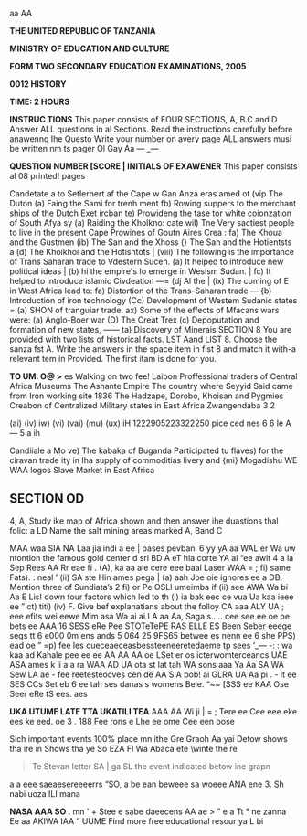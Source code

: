 aa AA

**THE UNITED REPUBLIC OF TANZANIA**

**MINISTRY OF EDUCATION AND CULTURE**

**FORM TWO SECONDARY EDUCATION EXAMINATIONS, 2005**

**0012 HISTORY**

**TIME: 2 HOURS**

**INSTRUC TIONS**
This paper consists of FOUR SECTIONS, A, B.C and D
Answer ALL questions in al Sections.
Read the instructions carefully before anawenng Ihe Questo
Write your number on avery page
ALL answers musi be written nm ts pager
Ol Gay Aa
— _—

**QUESTION NUMBER [SCORE | INITIALS OF EXAWENER**
This paper consists al 08 printed! pages

Candetate a to
Setlernert af the Cape w Gan Anza eras amed ot
(vip The Duton
(a) Faing the Sami for trenh ment fb) Rowing suppers to the merchant ships of the Dutch Exet ircban te) Prowideng the tase tor white coionzation of South Afya sy
(a) Raiding the Kholkno: cate wil) Tne Very sactiest people to live in the present Cape Prowines of Goutn Aires
Crea :
fa) The Khoua and the Gustmen
(ib) The San and the Xhoss
(} The San and the Hotientsts a
(d) The Khoikhoi and the Hotisntots |
(viii) The following is the importance of Trans Saharan trade to Vdestern Sucen.
(a) It heiped to introduce new political ideas |
(b) hi the empire's Io emerge in Wesism Sudan. |
fc) It helped to introduce islamic Civdeation —=
(dj Al the |
(ix) The coming of E in West Africa lead to:
fa) Distortion of the Trans-Saharan trade —
{b) Introduction of iron technology
(Cc) Development of Westem Sudanic states =
(a) SHON of tranguiar trade.
ax) Some of the effects of Mfacans wars were:
(a) Anglo-Boer war
(D) The Creat Trex
(c) Depoputation and formation of new states, ——
ta) Discovery of Minerais
SECTION 8
You are provided with two lists of historical facts. LST Aand LIST 8. Choose the sanza fst A. Write the answers in the space item in fist 8 and match it with-a relevant tem in
Provided. The first itam is done for you.

**TO UM. O@ >**
es
Walking on two fee!
Laibon
Proffessional traders of Central Africa
Museums
The Ashante Empire
The country where Seyyid Said came from
Iron working site
1836
The Hadzape, Dorobo, Khoisan and Pygmies
Creabon of Centralized Military states in East Africa
Zwangendaba
3
2

(ai)
(iv)
iw)
(vi)
(vai)
(mu)
(ux)
iH 1222905223322250
pice ced nes 6 6 le
   A — 5
a ih

Candiiale a Mo ve) The kabaka of Buganda Participated tu flaves) for the ciravan trade ity in Iha supply of commoditias livery and
{mi} Mogadishu WE
WAA logos Slave Market in East Africa

## SECTION OD
4, A, Study ike map of Africa shown and then answer ihe duastions thal folic:
a LD
Name the salt mining areas marked A, Band C

MAA waa SIA NA Laa jia indi a ee |
pases pevbanl 6 yy yA
aa WAL er Wa uw ntontion the famous gold center d sri
BD A eT hla corte YA ai “ee awit
4 a la Sep Rees AA Rr eae fi .
(A), ka aa aie cere eee baal Laser WAA =
; fi) same Fats). : neal ’
(ii) SA ste Hin ames pega |
(a) aah Joe oie ignores ee a
DB. Mention three of Sundiata’s 2
fi) or Pe OSLI umeimba if
(ii) see AWA Wa bi Aa
   E Lis! down four factors which led to th
(i) ia bak eec ce vua Ua kaa ieee ee ”
ct)
titi)
(iv)
F. Give bef explanatians about the folloy
CA aaa ALY UA
; eee efits wei eewe Mim asa
Wa ai ai LA aa Aa,
Saga s..... cee see ee oe pe bets ee AAA
16 SESS eRe Pee STOTeTePE RAS ELLE ES Been
Seber eeege segs tt 6 e000 0m ens ands 5 064
25 9FS65 betwee es nenn ee 6 she PPS) ead oe ”
=p) fee les cueceaeceasbessteeneeretedaeme tp sees
‘_— -: : wa kaa ad Kahale pee ee ee AA AA AA oe
LSet er os icterwomterceancs UAE ASA ames k li a a ra
WAA AD UA
ota st lat tah
WA sons aaa Ya
Aa SA WA Sew
LA ae -
fee reetesteocves cen dé AA SIA bob! ai
GLRA UA
Aa pi . - it ee
SES CCs Set eb 6 ee tah ses danas s womens Bele. “~~
[SSS ee KAA Ose Seer eRe tS ees. aes

**UKA UTUME LATE TTA UKATILI TEA**
AAA AA Wi ji |
= ;
Tere ee Cee eee eke ees ke eed.
oe
3
.
188 Fee rons e Lhe ee ome Cee een bose

Sich important events 100% place mn ithe Gre Graoh
Aa yai Detow shows tha ire in
Shows tha ye
So EZA Fl Wa
Abaca ete \winte the re
> Te Stevan letter SA |
ga SL the event indicated betow ine grapn

a a eee saeaesereeeerrs
“SO, a be ean beweee sa woeee ANA ene 3. Sh nabi uoza ILI mana

**NASA AAA SO .**
mn ' +
Stee e sabe daeecens AA
ae > ” e a Tt
°
ne zanna Ee aa AKIWA IAA ”
UUME
Find more free educational resour ya
L bi